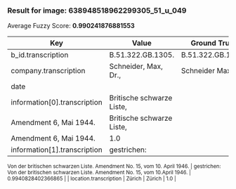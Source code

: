 ### Result for image: 638948518962299305_51_u_049
Average Fuzzy Score: **0.990241876881553**
<small>

| Key | Value | Ground Truth | Score |
| --- | --- | --- | --- |
| b_id.transcription | B.51.322.GB.1305. | B.51.322.GB.1305. | 1.0 |
| company.transcription | Schneider, Max, Dr., | Schneider Max, Dr. | 0.9473684210526316 |
| date |  |  | 1.0 |
| information[0].transcription | Britische schwarze Liste,
Amendment 6, Mai 1944. | Britische schwarze Liste,
Amendment 6, Mai 1944. | 1.0 |
| information[1].transcription | gestrichen:
Von der britischen schwarzen Liste.
Amendment No. 15, vom 10. April 1946. | gestrichen:
Von der britischen schwarzen Liste.
Amendment No. 15, vom 10.April 1946. | 0.9940828402366865 |
| location.transcription | Zürich | Zürich | 1.0 |

</small>
